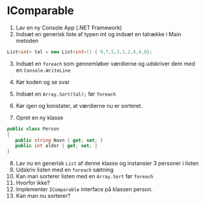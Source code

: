 # IComparable
1. Lav en ny Console App (.NET Framework)
2. Indsæt en generisk liste af typen int og indsæt en talrække i Main metoden
```c#
List<int> tal = new List<int>() { 9,7,5,3,1,2,4,6,8};
```
3. Indsæt en `foreach` som gennemløber værdierne og udskriver dem med en `Console.WriteLine`
4. Kør koden og se svar
5. Indsæt en `Array.Sort(tal);` før `foreach`
6. Kør igen og konstater, at værdierne nu er sorteret.

7. Opret en ny klasse 
```c#
public class Person
{
   public string Navn { get; set; }
   public int alder { get; set; }
}
```
8. Lav nu en generisk `List` af denne klasse og instansier 3 personer i listen
9. Udskriv listen med en `foreach` sætning
10. Kan man sorterer listen med en `Array.Sort` før `foreach`
11. Hvorfor ikke?
12. Implementer `IComparable` interface på klassen person.
13. Kan man nu sorterer?
